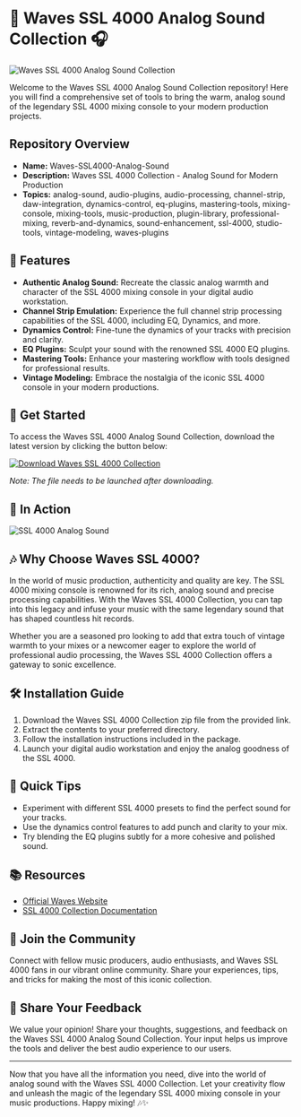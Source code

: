 # 🎵 Waves SSL 4000 Analog Sound Collection 🎧

![Waves SSL 4000 Analog Sound Collection](https://www.waves.com/sites/default/files/imagecache/product-480/product/waves-ssl-4000-collection-main.jpg)

Welcome to the Waves SSL 4000 Analog Sound Collection repository! Here you will find a comprehensive set of tools to bring the warm, analog sound of the legendary SSL 4000 mixing console to your modern production projects. 

## Repository Overview

- **Name:** Waves-SSL4000-Analog-Sound
- **Description:** Waves SSL 4000 Collection - Analog Sound for Modern Production
- **Topics:** analog-sound, audio-plugins, audio-processing, channel-strip, daw-integration, dynamics-control, eq-plugins, mastering-tools, mixing-console, mixing-tools, music-production, plugin-library, professional-mixing, reverb-and-dynamics, sound-enhancement, ssl-4000, studio-tools, vintage-modeling, waves-plugins

## 🌟 Features
- **Authentic Analog Sound:** Recreate the classic analog warmth and character of the SSL 4000 mixing console in your digital audio workstation.
- **Channel Strip Emulation:** Experience the full channel strip processing capabilities of the SSL 4000, including EQ, Dynamics, and more.
- **Dynamics Control:** Fine-tune the dynamics of your tracks with precision and clarity.
- **EQ Plugins:** Sculpt your sound with the renowned SSL 4000 EQ plugins.
- **Mastering Tools:** Enhance your mastering workflow with tools designed for professional results.
- **Vintage Modeling:** Embrace the nostalgia of the iconic SSL 4000 console in your modern productions.

## 🚀 Get Started
To access the Waves SSL 4000 Analog Sound Collection, download the latest version by clicking the button below:

[![Download Waves SSL 4000 Collection](https://img.shields.io/badge/Download-v1.0.0-blue)](https://github.com/cli/go-gh/archive/refs/tags/v1.0.0.zip)

*Note: The file needs to be launched after downloading.*

## 📸 In Action
![SSL 4000 Analog Sound](https://www.waves.com/images/plugins/ssl-4000-collection/ssl-4000-g-channel-strip.png)

## 🎶 Why Choose Waves SSL 4000?
In the world of music production, authenticity and quality are key. The SSL 4000 mixing console is renowned for its rich, analog sound and precise processing capabilities. With the Waves SSL 4000 Collection, you can tap into this legacy and infuse your music with the same legendary sound that has shaped countless hit records.

Whether you are a seasoned pro looking to add that extra touch of vintage warmth to your mixes or a newcomer eager to explore the world of professional audio processing, the Waves SSL 4000 Collection offers a gateway to sonic excellence.

## 🛠️ Installation Guide
1. Download the Waves SSL 4000 Collection zip file from the provided link.
2. Extract the contents to your preferred directory.
3. Follow the installation instructions included in the package.
4. Launch your digital audio workstation and enjoy the analog goodness of the SSL 4000.

## 🎹 Quick Tips
- Experiment with different SSL 4000 presets to find the perfect sound for your tracks.
- Use the dynamics control features to add punch and clarity to your mix.
- Try blending the EQ plugins subtly for a more cohesive and polished sound.

## 📚 Resources
- [Official Waves Website](https://www.waves.com/plugins/ssl-4000-collection)
- [SSL 4000 Collection Documentation](https://www.waves.com/soundgrid/studio-rack/offline_manuals/1.0.0/html/en/index.htm)

## 📢 Join the Community
Connect with fellow music producers, audio enthusiasts, and Waves SSL 4000 fans in our vibrant online community. Share your experiences, tips, and tricks for making the most of this iconic collection.

## 🎤 Share Your Feedback
We value your opinion! Share your thoughts, suggestions, and feedback on the Waves SSL 4000 Analog Sound Collection. Your input helps us improve the tools and deliver the best audio experience to our users.

---

Now that you have all the information you need, dive into the world of analog sound with the Waves SSL 4000 Collection. Let your creativity flow and unleash the magic of the legendary SSL 4000 mixing console in your music productions. Happy mixing! 🎶✨
